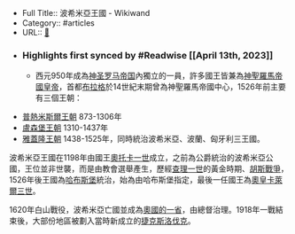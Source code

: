 - Full Title:: 波希米亞王國 - Wikiwand
- Category:: #articles
- URL:: [🔗](https://www.wikiwand.com/zh/%E6%B3%A2%E5%B8%8C%E7%B1%B3%E4%BA%9A%E7%8E%8B%E5%9B%BD)
- ### Highlights first synced by #Readwise [[April 13th, 2023]]
    - 西元950年成為[神圣罗马帝国](/zh/神圣罗马帝国 "神圣罗马帝国")內獨立的一員，許多國王皆兼為[神聖羅馬帝國皇帝](/zh/神聖羅馬帝國皇帝 "神聖羅馬帝國皇帝")，首都[布拉格](/zh/布拉格 "布拉格")於14世紀末期曾為神聖羅馬帝國中心，1526年前主要有三個王朝：


* [普熱米斯爾王朝](/zh/普熱米斯爾王朝 "普熱米斯爾王朝") 873-1306年
* [盧森堡王朝](/zh/盧森堡王朝 "盧森堡王朝") 1310-1437年
* [雅蓋隆王朝](/zh/雅蓋隆王朝 "雅蓋隆王朝") 1438-1525年，同時統治波希米亞、波蘭、匈牙利三王國。


波希米亞王國在1198年由國王[奧托卡一世](/zh/普熱米斯爾·奧托卡一世 "普熱米斯爾·奧托卡一世")成立，之前為公爵統治的波希米亞公國，王位並非世襲，而是由教會選舉產生，歷經[查理一世](/zh/查理四世_(神聖羅馬帝國) "查理四世 (神聖羅馬帝國)")的黃金時期、[胡斯戰爭](/zh/胡斯戰爭 "胡斯戰爭")，1526年後王國為[哈布斯堡](/zh/哈布斯堡王朝 "哈布斯堡王朝")統治，始為由哈布斯堡指定，最後一任國王為[奧皇](/zh/奧皇 "奧皇")[卡萊爾三世](/zh/卡爾一世_(奧匈帝國) "卡爾一世 (奧匈帝國)")。


1620年白山戰役，波希米亞亡國並成為[奧國的一省](/zh/波希米亞王冠領地 "波希米亞王冠領地")，由總督治理。1918年一戰結束後，大部份地區被劃入當時新成立的[捷克斯洛伐克](/zh/捷克斯洛伐克第一共和国 "捷克斯洛伐克第一共和国")。
